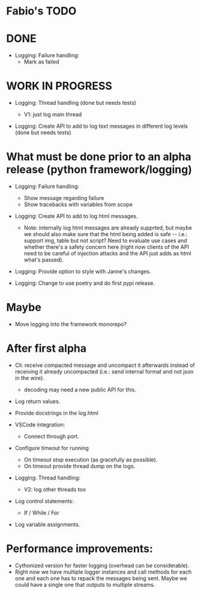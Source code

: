 # Fabio's TODO

# DONE

- Logging: Failure handling:
    - Mark as failed

# WORK IN PROGRESS

- Logging: Thread handling (done but needs tests)
    - V1: just log main thread
    
- Logging: Create API to add to log text messages in different log levels (done but needs tests)


# What must be done prior to an alpha release (python framework/logging)

- Logging: Failure handling:
    - Show message regarding failure
    - Show tracebacks with variables from scope


- Logging: Create API to add to log html messages.
    - Note: internally log html messages are already supprted, but maybe we should
      also make sure that the html being added is safe -- i.e.: support img, table
      but not script?.Need to evaluate use cases and whether there's a safety concern
      here (right now clients of the API need to be careful of injection attacks
      and the API just adds as html what's passed).

- Logging: Provide option to style with Janne's changes.

- Logging: Change to use poetry and do first pypi release.


# Maybe

- Move logging into the framework monorepo?

    
# After first alpha

- Cli: receive compacted message and uncompact it afterwards instead of receiving
  it already uncompacted (i.e.: send internal format and not json in the wire).
  - decoding may need a new public API for this.

- Log return values.

- Provide docstrings in the log.html

- VSCode integration:
    - Connect through port.

- Configure timeout for running
    - On timeout stop execution (as gracefully as possible).
    - On timeout provide thread dump on the logs.
    
- Logging: Thread handling:
    - V2: log other threads too

- Log control statements:
    - If / While / For
    
- Log variable assignments.

# Performance improvements:

- Cythonized version for faster logging (overhead can be considerable).
- Right now we have multiple logger instances and call methods for each one
  and each one has to repack the messages being sent. Maybe we could have a
  single one that outputs to multiple streams.


